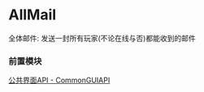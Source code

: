 # AllMail  
全体邮件: 发送一封所有玩家(不论在线与否)都能收到的邮件  
  
### 前置模块
[公共界面API - CommonGUIAPI](../CommonGUIAPI)  
